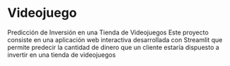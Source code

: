 # Videojuego
Predicción de Inversión en una Tienda de Videojuegos Este proyecto consiste en una aplicación web interactiva desarrollada con Streamlit que permite predecir la cantidad de dinero que un cliente estaría dispuesto a invertir en una tienda de videojuegos
